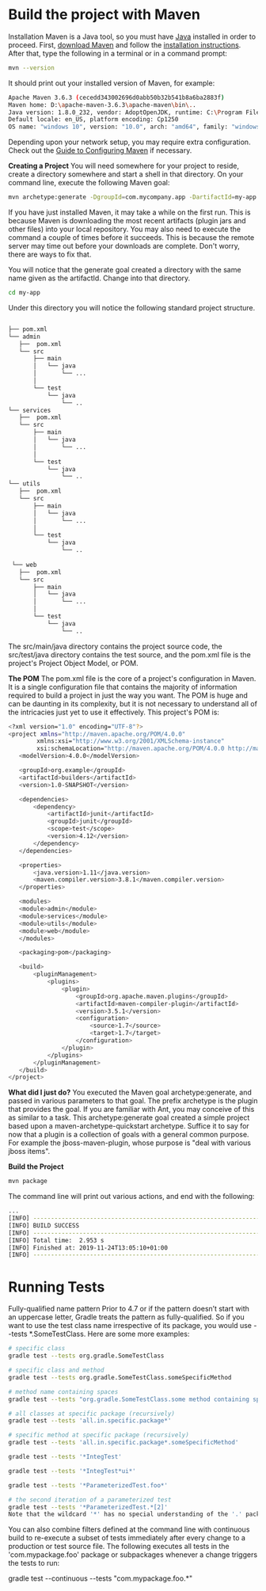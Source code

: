 # Build the project with Maven

Installation
Maven is a Java tool, so you must have [Java](https://www.oracle.com/technetwork/java/javase/downloads/index.html) installed in order to proceed.
First, [download Maven](https://maven.apache.org/download.html) and follow the [installation instructions](https://maven.apache.org/install.html). 
After that, type the following in a terminal or in a command prompt:
```sh
mvn --version
 ```
It should print out your installed version of Maven, for example:

```sh
Apache Maven 3.6.3 (cecedd343002696d0abb50b32b541b8a6ba2883f)
Maven home: D:\apache-maven-3.6.3\apache-maven\bin\..
Java version: 1.8.0_232, vendor: AdoptOpenJDK, runtime: C:\Program Files\AdoptOpenJDK\jdk-8.0.232.09-hotspot\jre
Default locale: en_US, platform encoding: Cp1250
OS name: "windows 10", version: "10.0", arch: "amd64", family: "windows"
```
Depending upon your network setup, you may require extra configuration. Check out the [Guide to Configuring Maven](https://maven.apache.org/guides/mini/guide-configuring-maven.html) if necessary.

**Creating a Project**
You will need somewhere for your project to reside, create a directory somewhere and start a shell in that directory. On your command line, execute the following Maven goal:
```sh
mvn archetype:generate -DgroupId=com.mycompany.app -DartifactId=my-app -DarchetypeArtifactId=maven-archetype-quickstart -DarchetypeVersion=1.4 -DinteractiveMode=false
```
If you have just installed Maven, it may take a while on the first run. This is because Maven is downloading the most recent artifacts (plugin jars and other files) into your local repository. You may also need to execute the command a couple of times before it succeeds. This is because the remote server may time out before your downloads are complete. Don't worry, there are ways to fix that.

You will notice that the generate goal created a directory with the same name given as the artifactId. Change into that directory.
```sh
cd my-app
```
Under this directory you will notice the following standard project structure.
    
 ```sh

├── pom.xml
└── admin
    ├──  pom.xml
    └── src
        ├── main
        │   └── java 
        │       └── ...
        │           
        └── test
            └── java 
                └── ..
 └── services
    ├──  pom.xml
    └── src
        ├── main
        │   └── java 
        │       └── ...
        │           
        └── test
            └── java 
                └── .. 
 └── utils
    ├──  pom.xml
    └── src
        ├── main
        │   └── java 
        │       └── ...
        │           
        └── test
            └── java 
                └── ..   
                
  └── web
    ├──  pom.xml 
    └── src
        ├── main
        │   └── java 
        │       └── ...
        │           
        └── test
            └── java 
                └── ..     
 ```             
The src/main/java directory contains the project source code, the src/test/java directory contains the test source, and the pom.xml file is the project's Project Object Model, or POM.

**The POM**
The pom.xml file is the core of a project's configuration in Maven. It is a single configuration file that contains the majority of information required to build a project in just the way you want. The POM is huge and can be daunting in its complexity, but it is not necessary to understand all of the intricacies just yet to use it effectively. This project's POM is:

 ```sh
<?xml version="1.0" encoding="UTF-8"?>
<project xmlns="http://maven.apache.org/POM/4.0.0"
         xmlns:xsi="http://www.w3.org/2001/XMLSchema-instance"
         xsi:schemaLocation="http://maven.apache.org/POM/4.0.0 http://maven.apache.org/xsd/maven-4.0.0.xsd">
    <modelVersion>4.0.0</modelVersion>

    <groupId>org.example</groupId>
    <artifactId>builders</artifactId>
    <version>1.0-SNAPSHOT</version>

    <dependencies>
        <dependency>
            <artifactId>junit</artifactId>
            <groupId>junit</groupId>
            <scope>test</scope>
            <version>4.12</version>
        </dependency>
    </dependencies>

    <properties>
        <java.version>1.11</java.version>
        <maven.compiler.version>3.8.1</maven.compiler.version>
    </properties>

    <modules>
    <module>admin</module>
    <module>services</module>
    <module>utils</module>
    <module>web</module>
    </modules>

    <packaging>pom</packaging>

    <build>
        <pluginManagement>
            <plugins>
                <plugin>
                    <groupId>org.apache.maven.plugins</groupId>
                    <artifactId>maven-compiler-plugin</artifactId>
                    <version>3.5.1</version>
                    <configuration>
                        <source>1.7</source>
                        <target>1.7</target>
                    </configuration>
                </plugin>
            </plugins>
        </pluginManagement>
    </build>
</project>
 ```  
 
**What did I just do?**
You executed the Maven goal archetype:generate, and passed in various parameters to that goal. The prefix archetype is the plugin that provides the goal. If you are familiar with Ant, you may conceive of this as similar to a task. This archetype:generate goal created a simple project based upon a maven-archetype-quickstart archetype. Suffice it to say for now that a plugin is a collection of goals with a general common purpose. For example the jboss-maven-plugin, whose purpose is "deal with various jboss items".

**Build the Project**
 ```sh
mvn package
 ```
 The command line will print out various actions, and end with the following:
 ```sh
 ...
[INFO] ------------------------------------------------------------------------
[INFO] BUILD SUCCESS
[INFO] ------------------------------------------------------------------------
[INFO] Total time:  2.953 s
[INFO] Finished at: 2019-11-24T13:05:10+01:00
[INFO] -------------------------------------------------------------------

 ```
 
 # Running Tests
 
 Fully-qualified name pattern
Prior to 4.7 or if the pattern doesn’t start with an uppercase letter, Gradle treats the pattern as fully-qualified. So if you want to use the test class name irrespective of its package, you would use --tests *.SomeTestClass. Here are some more examples:
 ```sh
# specific class
gradle test --tests org.gradle.SomeTestClass

# specific class and method
gradle test --tests org.gradle.SomeTestClass.someSpecificMethod

# method name containing spaces
gradle test --tests "org.gradle.SomeTestClass.some method containing spaces"

# all classes at specific package (recursively)
gradle test --tests 'all.in.specific.package*'

# specific method at specific package (recursively)
gradle test --tests 'all.in.specific.package*.someSpecificMethod'

gradle test --tests '*IntegTest'

gradle test --tests '*IntegTest*ui*'

gradle test --tests '*ParameterizedTest.foo*'

# the second iteration of a parameterized test
gradle test --tests '*ParameterizedTest.*[2]'
Note that the wildcard '*' has no special understanding of the '.' package separator. It’s purely text based. So --tests *.SomeTestClass will match any package, regardless of its 'depth'.

 ```
You can also combine filters defined at the command line with continuous build to re-execute a subset of tests immediately after every change to a production or test source file. The following executes all tests in the 'com.mypackage.foo' package or subpackages whenever a change triggers the tests to run:

gradle test --continuous --tests "com.mypackage.foo.*"
